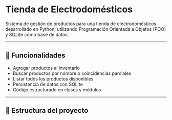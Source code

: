 # Tienda de Electrodomésticos

Sistema de gestión de productos para una tienda de electrodomésticos desarrollado en Python, utilizando Programación Orientada a Objetos (POO) y SQLite como base de datos.

---

## 🚀 Funcionalidades

- Agregar productos al inventario
- Buscar productos por nombre o coincidencias parciales
- Listar todos los productos disponibles
- Persistencia de datos con SQLite
- Código estructurado en clases y módulos

---

## 🧱 Estructura del proyecto

